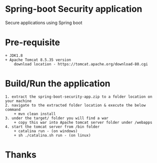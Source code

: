 # Spring-boot Security application
Secure applications using Spring boot

# Pre-requisite

	+ JDK1.8
	+ Apache Tomcat 8.5.35 version
		download location - https://tomcat.apache.org/download-80.cgi

# Build/Run the application

	1. extract the spring-boot-security-app.zip to a folder location on your machine
	2. navigate to the extracted folder location & execute the below command 
		+ mvn clean install
	3. under the target/ folder you will find a war
		+ copy this war into Apache tomcat server folder under /webapps
	4. start the tomcat server from /bin folder 
		+ catalina run - (on windows)
		+ sh ./catalina.sh run - (on linux)
		
# Thanks
	
	
